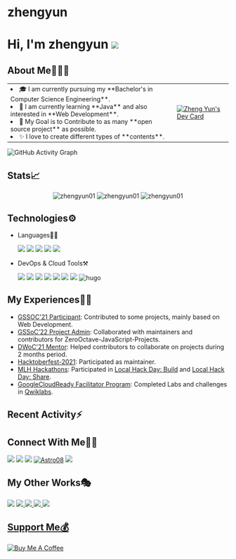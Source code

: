 # zhengyun
# Hi, I'm zhengyun <img src="https://github.com/TheDudeThatCode/TheDudeThatCode/blob/master/Assets/Hi.gif" width="29px">



## About Me🧑🏼‍💻
<table>
<tr>
  <td valign="center">
    <li>🎓 I am currently pursuing my **Bachelor's in Computer Science Engineering**.
    <li>🌱 I am currently learning **Java** and also interested in **Web Development**.
    <li>🎯 My Goal is to Contribute to as many **open source project** as possible.
    <li>✨ I love to create different types of **contents**.
<td >
    <a href="https://app.daily.dev/zhengyun"><img src="https://api.daily.dev/devcards/47e01052bfe34aa59d25df54f41f9c64.png?r=id4" width="400" alt="Zheng Yun's Dev Card"/></a>
  </td>
</tr>
</table>

![GitHub Activity Graph](https://activity-graph.herokuapp.com/graph?username=zhengyun01&theme=dracula&hide_border=true)


## Stats📈

<p align="center">
<img width="40%" src="https://github-readme-stats.vercel.app/api/top-langs?username=zhengyun01&show_icons=true&theme=dracula&title_color=ff8000&text_color=ffffff&bg_color=6a6a6a&locale=en&layout=compact&hide_border=true" alt="zhengyun01" />
<img width="48%" src="https://github-readme-stats.vercel.app/api?username=zhengyun01&show_icons=true&theme=dracula&title_color=ff8000&text_color=ffffff&bg_color=6a6a6a&locale=en&hide_border=true" alt="zhengyun01" />
<img width="48%" src="https://github-readme-streak-stats.herokuapp.com/?user=zhengyun01&theme=highcontrast&hide_border=true" alt="zhengyun01" />

</p>



## Technologies⚙️
- Languages✍🏼

  <img src="https://img.icons8.com/color/35/000000/html-5--v1.png"/> <img src="https://img.icons8.com/color/35/000000/css3.png"/> <img src="https://img.icons8.com/color/35/000000/javascript--v1.png"/> <img src="https://img.icons8.com/color/35/000000/c-plus-plus-logo.png"/> <img src="https://img.icons8.com/color/35/000000/java-coffee-cup-logo--v2.png"/>

- DevOps & Cloud Tools⚒️

  <img src="https://img.icons8.com/fluency/35/000000/visual-studio-code-2019.png"/> <img src="https://img.icons8.com/color/35/000000/intellij-idea.png"/> <img src="https://img.icons8.com/color/35/000000/google-cloud.png"/> <img src="https://img.icons8.com/color/35/000000/figma--v2.png"/> <img src="https://img.icons8.com/color/35/000000/git.png"/> <img src="https://img.icons8.com/color/35/000000/github.png"/> <img src="https://img.icons8.com/cute-clipart/35/000000/canva.png"/> <img src="https://api.iconify.design/logos-hugo.svg" alt="hugo" width="60" height="40"/>



## My Experiences🙌🏼
- [GSSOC'21 Participant](https://github.com/Astrodevil/Astrodevil/blob/main/src/Certificate%20-%20Amitesh%20Anand.png): Contributed to some projects, mainly based on Web Development.
- [GSSoC’22 Project Admin](https://github.com/ZeroOctave/ZeroOctave-Javascript-Projects): Collaborated with maintainers and contributors for ZeroOctave-JavaScript-Projects.
- [DWoC'21 Mentor](https://dwoc.io/): Helped contributors to collaborate on projects during 2 months period.
- [Hacktoberfest-2021](https://hacktoberfest.digitalocean.com/): Participated as maintainer.
- [MLH Hackathons](https://mlh.io/): Participated in [Local Hack Day: Build](https://organize.mlh.io/participants/events/6072-local-hack-day-build) and [Local Hack Day: Share](https://organize.mlh.io/participants/events/6430-local-hack-day-share).
- [GoogleCloudReady Facilitator Program](https://events.withgoogle.com/googlecloudready-facilitator-program/enrol-in-the-program/#content): Completed Labs and challenges in [Qwiklabs](https://www.qwiklabs.com/public_profiles/f3d65b58-4359-4795-96da-1241061ad207).

[<a href="https://www.mysql.com/" target="_blank"> <img src="https://raw.githubusercontent.com/devicons/devicon/master/icons/mysql/mysql-original-wordmark.svg" alt="mysql" width="40" height="40"/> </a>
<a href="https://www.cprogramming.com/" target="_blank"> <img src="https://raw.githubusercontent.com/devicons/devicon/master/icons/c/c-original.svg" alt="c" width="40" height="40"/> </a> <a href="https://www.python.org" target="_blank"> <img src="https://raw.githubusercontent.com/devicons/devicon/master/icons/python/python-original.svg" alt="python" width="40" height="40"/> </a>]:#



## Recent Activity⚡
<!--START_SECTION:activity-->
<!--END_SECTION:activity-->



## Connect With Me👋🏼
<p align="left">
<a href="" target="blank"><img src="https://img.icons8.com/color/35/000000/twitter--v2.png"/></a>
<a href="" target="blank"><img src="https://img.icons8.com/color/35/000000/linkedin.png"/></a>
<a href="" target="blank"><img src="https://img.icons8.com/color/35/000000/youtube-play.png"/></a>
<a href="" target="blank"><img src="https://cdn.iconscout.com/icon/free/png-256/leetcode-3629476-3031539.png" alt="Astro08" height="35" width="35"/></a>
<a href="" target="blank"><img src="https://img.icons8.com/fluency/35/000000/instagram-new.png"/></a>
</p>



## My Other Works🎭

<a href="https://astrodevil.gumroad.com/" target="_blank"> <img src="https://img.icons8.com/plasticine/48/000000/bookmark--v1.png"/></a>
<a href="https://youtube.com/playlist?list=PL2ambAOfYA68XfMJ5tRTIUxwO7yQKavJQ" target="_blank"> <img src="https://img.icons8.com/bubbles/48/000000/video-playlist.png"/>
<a href="https://astrodevil.hashnode.dev/withanand-podcast" target="_blank"> <img src="https://img.icons8.com/fluency/48/000000/browse-podcasts.png"/>
<a href="https://www.getrevue.co/profile/astrodevil_" target="_blank"><img src="https://img.icons8.com/emoji/48/000000/love-letter-emoji.png"/>
<a href="https://bio.link/astrodevil" target="_blank"><img src="https://img.icons8.com/external-kiranshastry-gradient-kiranshastry/48/000000/external-more-interface-kiranshastry-gradient-kiranshastry.png"/>



## Support Me💰

<a href="https://www.buymeacoffee.com/zhengyun" target="_blank"><img height='35' style='border:0px;height:46px;' src='https://cdn.buymeacoffee.com/buttons/v2/default-yellow.png' border='0' alt='Buy Me A Coffee' />
